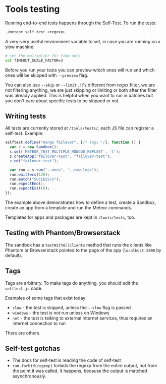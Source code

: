 # Tools testing

Running end-to-end tests happens through the Self-Test. To run the tests:

```bash
./meteor self-test <regexp>
```

A very-very useful environment variable to set, in case you are running on a
slow machine:

```bash
# set the multiplier for time-outs
set TIMEOUT_SCALE_FACTOR=3
```

Before you run your tests you can preview which ones will run and which ones will be skipped with `--preview` flag.

You can also use `--skip` <number> or `--limit` <number>. It's different from regex filter, we are not filtering anything, we are just skipping or limiting or both after the filter was already applied. This is helpful when you want to run in batches but you don't care about specific tests to be skipped or not.

## Writing tests

All tests are currently stored at `/tools/tests/`, each JS file can register a
self-test. Example:

```javascript
selftest.define("mongo failover", [/* tags */], function () {
  var s = new Sandbox();
  s.set('METEOR_TEST_MULTIPLE_MONGOD_REPLSET', 't');
  s.createApp("failover-test", "failover-test");
  s.cd("failover-test");

  var run = s.run("--once", "--raw-logs");
  run.waitSecs(120);
  run.match("SUCCESS\n");
  run.expectEnd();
  run.expectExit(0);
});
```

The example above demonstrates how to define a test, create a Sandbox, create an
app from a template and run the Meteor commands.

Templates for apps and packages are kept in `/tools/tests`, too.

## Testing with Phantom/Browserstack

The sandbox has a `testWithAllClients` method that runs the clients like Phantom
or Browserstack pointed to the page of the app (`localhost:3000` by default).

## Tags

Tags are arbitrary. To make tags do anything, you should edit the `selftest.js`
code.

Examples of some tags that exist today:

- `slow` - the test is skipped, unless the `--slow` flag is passed
- `windows` - the test is not run unless on Windows
- `net` - the test is talking to external Internet services, thus requires an
Internet connection to run

There are others.

## Self-test gotchas

- The docs for self-test is reading the code of self-test
- `run.forbid(regexp)` forbids the regexp from the entire output, not from the
  point it was called. It happens, because the output is matched asynchronously.
